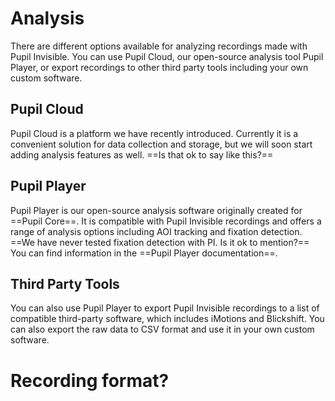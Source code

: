 # Analysis
There are different options available for analyzing recordings made with Pupil Invisible. You can use Pupil Cloud, our open-source analysis tool Pupil Player, or export recordings to other third party tools including your own custom software.

## Pupil Cloud
Pupil Cloud is a platform we have recently introduced. Currently it is a convenient solution for data collection and storage, but we will soon start adding analysis features as well. ==Is that ok to say like this?==

## Pupil Player
Pupil Player is our open-source analysis software originally created for ==Pupil Core==. It is compatible with Pupil Invisible recordings and offers a range of analysis options including AOI tracking and fixation detection. ==We have never tested fixation detection with PI. Is it ok to mention?== You can find information in the ==Pupil Player documentation==.

## Third Party Tools
You can also use Pupil Player to export Pupil Invisible recordings to a list of compatible third-party software, which includes iMotions and Blickshift. You can also export the raw data to CSV format and use it in your own custom software.


# Recording format?
<!-- Do we want to document this at all or are people supposed to export with Pupil Player to access the data for now? -->


